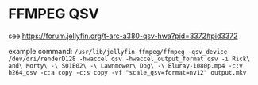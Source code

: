 # FFMPEG QSV

see https://forum.jellyfin.org/t-arc-a380-qsv-hwa?pid=3372#pid3372

example command: `/usr/lib/jellyfin-ffmpeg/ffmpeg -qsv_device /dev/dri/renderD128 -hwaccel qsv -hwaccel_output_format qsv -i Rick\ and\ Morty\ -\ S01E02\ -\ Lawnmower\ Dog\ -\ Bluray-1080p.mp4 -c:v h264_qsv -c:a copy -c:s copy -vf "scale_qsv=format=nv12" output.mkv`
